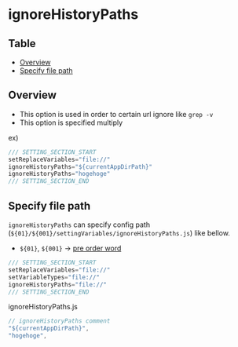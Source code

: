 
# ignoreHistoryPaths


Table
-----------------
* [Overview](#overview)
* [Specify file path](#specify-file-path)


## Overview

- This option is used in order to certain url ignore like `grep -v`  
- This option is specified multiply  

ex)

```js.js
/// SETTING_SECTION_START
setReplaceVariables="file://"
ignoreHistoryPaths="${currentAppDirPath}"
ignoreHistoryPaths="hogehoge"
/// SETTING_SECTION_END

```



## Specify file path  

`ignoreHistoryPaths` can specify config path (`${01}/${001}/settingVariables/ignoreHistoryPaths.js`) like bellow.   

- `${01}`, `${001}` -> [pre order word](https://github.com/puutaro/CommandClick/blob/master/md/developer/js_pre_reserved_word.md)

  
```js.js
/// SETTING_SECTION_START
setReplaceVariables="file://"
setVariableTypes="file://"
ignoreHistoryPaths="file://"
/// SETTING_SECTION_END
```

ignoreHistoryPaths.js

```ignoreHistoryPaths.js
// ignoreHistoryPaths comment
"${currentAppDirPath}",
"hogehoge",
```

